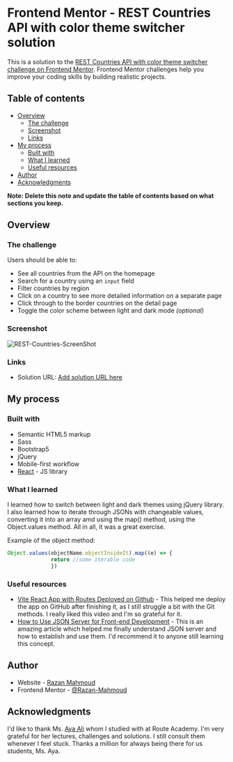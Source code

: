 # Frontend Mentor - REST Countries API with color theme switcher solution

This is a solution to the [REST Countries API with color theme switcher challenge on Frontend Mentor](https://www.frontendmentor.io/challenges/rest-countries-api-with-color-theme-switcher-5cacc469fec04111f7b848ca). Frontend Mentor challenges help you improve your coding skills by building realistic projects. 

## Table of contents

- [Overview](#overview)
  - [The challenge](#the-challenge)
  - [Screenshot](#screenshot)
  - [Links](#links)
- [My process](#my-process)
  - [Built with](#built-with)
  - [What I learned](#what-i-learned)
  - [Useful resources](#useful-resources)
- [Author](#author)
- [Acknowledgments](#acknowledgments)

**Note: Delete this note and update the table of contents based on what sections you keep.**

## Overview

### The challenge

Users should be able to:

- See all countries from the API on the homepage
- Search for a country using an `input` field
- Filter countries by region
- Click on a country to see more detailed information on a separate page
- Click through to the border countries on the detail page
- Toggle the color scheme between light and dark mode *(optional)*

### Screenshot

![REST-Countries-ScreenShot](https://github.com/user-attachments/assets/65be0764-d614-4f00-add0-3c018afaca57)



### Links

- Solution URL: [Add solution URL here](https://razan-mahmoud.github.io/rest-countries-api-with-color-theme-switcher-master/)

## My process

### Built with

- Semantic HTML5 markup
- Sass
- Bootstrap5
- jQuery
- Mobile-first workflow
- [React](https://reactjs.org/) - JS library


### What I learned

I learned how to switch between light and dark themes using jQuery library. I also learned how to iterate through JSONs with changeable values, converting it into an array amd using the map() method, using the Object.values method. All in all, it was a great exercise.

Example of the object method:

```js
Object.values(objectName.objectInsideIt).map((e) => {
              return //some iterable code 
              })
```

### Useful resources

- [Vite React App with Routes Deployed on Github](https://youtu.be/uEEj2c3_ydg?feature=shared) - This helped me deploy the app on GitHub after finishing it, as I still struggle a bit with the Git methods. I really liked this video and I'm so grateful for it.
- [How to Use JSON Server for Front-end Development](https://www.freecodecamp.org/news/json-server-for-frontend-development/) - This is an amazing article which helped me finally understand JSON server and how to establish and use them. I'd recommend it to anyone still learning this concept.

## Author

- Website - [Razan Mahmoud](https://github.com/Razan-Mahmoud)
- Frontend Mentor - [@Razan-Mahmoud](https://www.frontendmentor.io/profile/Razan-Mahmoud)

## Acknowledgments

I'd like to thank Ms. [Aya Ali](https://www.linkedin.com/in/aya-ali-b5a3ab12b/) whom I studied with at Route Academy. I'm very grateful for her lectures, challenges and solutions. I still consult them whenever I feel stuck. Thanks a million for always being there for us students, Ms. Aya.
